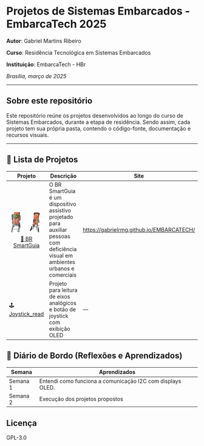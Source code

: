 # Projetos de Sistemas Embarcados - EmbarcaTech 2025

**Autor**: Gabriel Martins Ribeiro

**Curso**: Residência Tecnológica em Sistemas Embarcados

**Instituição**: EmbarcaTech - HBr

*Brasília, março de 2025*

---

## Sobre este repositório

Este repositório reúne os projetos desenvolvidos ao longo do curso de Sistemas Embarcados, durante a etapa de residência. Sendo assim, cada projeto tem sua própria pasta, contendo o código-fonte, documentação e recursos visuais.

---

## 📂 Lista de Projetos

| Projeto | Descrição | Site |
|---------|-----------| ---- |
| <center><img src="assets/img/br_smartguia.png" alt="BR SmartGuia" width="120"/><br>[🛒 BR SmartGuia](https://github.com/Gabrielrmg/gabriel_martins_ribeiro_embarcatech_HBr_2025/tree/main/projects/BR%20Smart%20Guia)</center> | O BR SmartGuia é um dispositivo assistivo projetado para auxiliar pessoas com deficiência visual em ambientes urbanos e comerciais | https://gabrielrmg.github.io/EMBARCATECH/ |
| 🕹️ [Joystick_read](projects/joystick_read) | Projeto para leitura de eixos analógicos e botão de joystick com exibição OLED | — |

## 📝 Diário de Bordo (Reflexões e Aprendizados)

| Semana     | Aprendizados |
|------------|--------------|
| Semana 1   | Entendi como funciona a comunicação I2C com displays OLED. |
| Semana 2   | Execução dos projetos propostos |


## Licença
GPL-3.0
